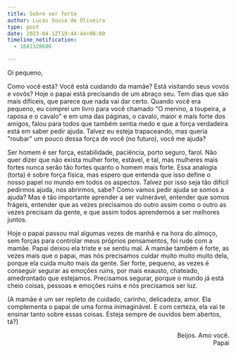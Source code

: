 ```yaml
---
title: Sobre ser forte
author: Lucas Sousa de Oliveira
type: post
date: 2023-04-12T19:44:44+00:00
timeline_notification:
  - 1681328686

---
```

Oi pequeno,

Como você está? Você está cuidando da mamãe? Está visitando seus vovós e vovôs? Hoje o papai está precisando de um abraço seu. Tem dias que são mais difíceis, que parece que nada vai dar certo. Quando você era pequeno, eu comprei um livro para você chamado "O menino, a toupeira, a raposa e o cavalo" e em uma das páginas, o cavalo, maior e mais forte dos amigos, falou para todos que também sentia medo e que a força verdadeira está em saber pedir ajuda. Talvez eu esteja trapaceando, mas queria "roubar" um pouco dessa força de você (no futuro), você me ajuda?

Ser homem é ser força, estabilidade, paciência, porto seguro, farol. Não quer dizer que não exista mulher forte, estável, e tal, mas mulheres mais fortes nunca serão tão fortes quanto o homem mais forte. Essa analogia (torta) é sobre força física, mas espero que entenda que isso define o nosso papel no mundo em todos os aspectos. Talvez por isso seja tão difícil pedirmos ajuda, nos abrirmos, sabe? Como vamos pedir ajuda se somos a ajuda? Mas é tão importante aprender a ser vulnerável, entender que somos frágeis, entender que as vezes precisamos do outro assim como o outro as vezes precisam da gente, e que assim todos aprendemos a ser melhores juntos.

Hoje o papai passou mal algumas vezes de manhã e na hora do almoço, sem forças para controlar meus próprios pensamentos, foi rude com a mamãe. Papai deixou ela triste e se sentiu mal. A mamãe também é forte, as vezes mais que o papai, mas nós precisamos cuidar muito muito muito dela, porque ela cuida muito mais da gente. Ser forte, pequeno, as vezes é conseguir segurar as emoções ruins, por mais exausto, chateado, amedrontado que estejamos. Precisamos segurar, porque o mundo já está cheio coisas, pessoas e emoções ruins e nós precisamos ser luz.

(A mamãe é um ser repleto de cuidado, carinho, delicadeza, amor. Ela complementa o papai de uma forma inimaginável. E com certeza, ela vai te ensinar tanto sobre essas coisas. Esteja sempre de ouvidos bem abertos, tá?)

<p style="text-align: right">
  Beijos. Amo você.<br />Papai
</p>